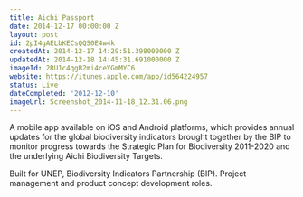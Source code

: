 ```yaml
---
title: Aichi Passport
date: 2014-12-17 00:00:00 Z
layout: post
id: 2pI4gAELbKECsQQS0E4w4k
createdAt: 2014-12-17 14:29:51.398000000 Z
updatedAt: 2014-12-18 14:45:31.691000000 Z
imageId: 2RU1c4qgB2mi4ceYGmMYC6
website: https://itunes.apple.com/app/id564224957
status: Live
dateCompleted: '2012-12-10'
imageUrl: Screenshot_2014-11-18_12.31.06.png
---
```


A mobile app available on iOS and Android platforms, which provides annual updates for the global biodiversity indicators brought together by the BIP to monitor progress towards the Strategic Plan for Biodiversity 2011-2020 and the underlying Aichi Biodiversity Targets.

Built for UNEP, Biodiversity Indicators Partnership (BIP). Project management and product concept development roles.